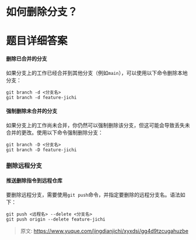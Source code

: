 # 如何删除分支？

# 题目详细答案
#### 删除已合并的分支
如果分支上的工作已经合并到其他分支（例如`main`），可以使用以下命令删除本地分支：

```plain
git branch -d <分支名>
git branch -d feature-jichi
```

#### 强制删除未合并的分支
如果分支上的工作尚未合并，你仍然可以强制删除该分支，但这可能会导致丢失未合并的更改。使用以下命令强制删除分支：

```plain
git branch -D <分支名>
git branch -D feature-jichi
```

### 删除远程分支
#### 推送删除指令到远程仓库
要删除远程分支，需要使用`git push`命令，并指定要删除的远程分支名。语法如下：

```plain
git push <远程名> --delete <分支名>
git push origin --delete feature-jichi
```



> 原文: <https://www.yuque.com/jingdianjichi/xyxdsi/gg4d9tzcugahuzbe>